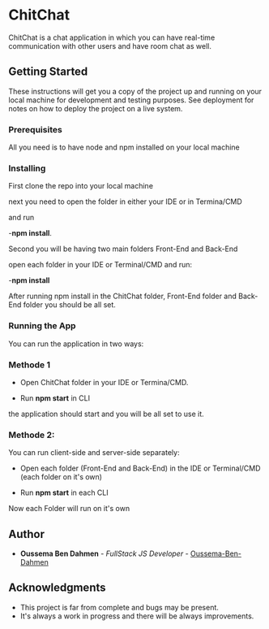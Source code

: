 # ChitChat

ChitChat is a chat application in which you can have real-time communication with other users and have room chat as well.

## Getting Started

These instructions will get you a copy of the project up and running on your local machine for development and testing purposes. See deployment for notes on how to deploy the project on a live system.

### Prerequisites

All you need is to have node and npm installed on your local machine

### Installing

First clone the repo into your local machine

next you need to open the folder in either your IDE or in Termina/CMD

and run 



-**npm install**.



Second you will be having two main folders Front-End and Back-End

open each folder in your IDE or Terminal/CMD and run:


-**npm install**



After running npm install in the ChitChat folder, Front-End folder and Back-End folder you should be all set. 



### Running the App

You can run the application in two ways:

### Methode 1

 - Open ChitChat folder in your IDE or Termina/CMD.

 - Run **npm start** in CLI


the application should start and you will be all set to use it.

### Methode 2: 

You can run client-side and server-side separately: 
 - Open each folder (Front-End and Back-End) in the IDE or Terminal/CMD (each folder on it's own)

 - Run **npm start** in each CLI

Now each Folder will run on it's own 





## Author


* **Oussema Ben Dahmen** - *FullStack JS Developer* - [Oussema-Ben-Dahmen](https://github.com/Oussema-Ben-Dahmen)


## Acknowledgments

* This project is far from complete and bugs may be present.
* It's always a work in progress and there will be always improvements.







